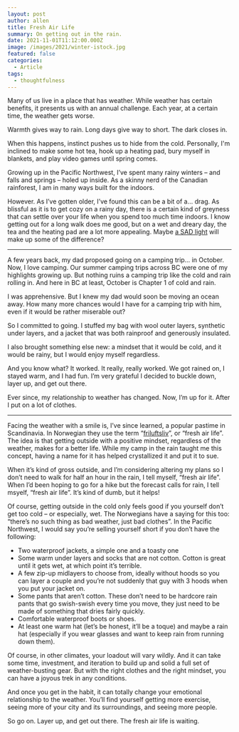 ```yaml
---
layout: post
author: allen
title: Fresh Air Life
summary: On getting out in the rain.
date: 2021-11-01T11:12:00.000Z
image: /images/2021/winter-istock.jpg
featured: false
categories:
  - Article
tags:
  - thoughtfulness
---
```

Many of us live in a place that has weather. While weather has certain benefits, it presents us with an annual challenge. Each year, at a certain time, the weather gets worse.

Warmth gives way to rain. Long days give way to short. The dark closes in.

When this happens, instinct pushes us to hide from the cold. Personally, I'm inclined to make some hot tea, hook up a heating pad, bury myself in blankets, and play video games until spring comes.

Growing up in the Pacific Northwest, I’ve spent many rainy winters – and falls and springs – holed up inside. As a skinny nerd of the Canadian rainforest, I am in many ways built for the indoors.

However. As I’ve gotten older, I’ve found this can be a bit of a… drag. As blissful as it is to get cozy on a rainy day, there is a certain kind of greyness that can settle over your life when you spend too much time indoors. I know getting out for a long walk does me good, but on a wet and dreary day, the tea and the heating pad are a lot more appealing. Maybe [a SAD light](https://www.thecut.com/2016/01/sad-lamp-light-therapy-for-seasonal-depression.html) will make up some of the difference?

---

A few years back, my dad proposed going on a camping trip… in October. Now, I love camping. Our summer camping trips across BC were one of my highlights growing up. But nothing ruins a camping trip like the cold and rain rolling in. And here in BC at least, October is Chapter 1 of cold and rain.

I was apprehensive. But I knew my dad would soon be moving an ocean away. How many more chances would I have for a camping trip with him, even if it would be rather miserable out?

So I committed to going. I stuffed my bag with wool outer layers, synthetic under layers, and a jacket that was both rainproof and generously insulated.

I also brought something else new: a mindset that it would be cold, and it would be rainy, but I would enjoy myself regardless.

And you know what? It worked. It really, really worked. We got rained on, I stayed warm, and I had fun. I’m very grateful I decided to buckle down, layer up, and get out there.

Ever since, my relationship to weather has changed. Now, I’m up for it. After I put on a lot of clothes.

---

Facing the weather with a smile is, I’ve since learned, a popular pastime in Scandinavia. In Norwegian they use the term “[friluftsliv](https://www.nationalgeographic.com/travel/article/how-norways-friluftsliv-could-help-us-through-a-coronavirus-winter)”, or “fresh air life”. The idea is that getting outside with a positive mindset, regardless of the weather, makes for a better life. While my camp in the rain taught me this concept, having a name for it has helped crystallized it and put it to sue.

When it’s kind of gross outside, and I’m considering altering my plans so I don’t need to walk for half an hour in the rain, I tell myself, “fresh air life”. When I’d been hoping to go for a hike but the forecast calls for rain, I tell msyelf, “fresh air life”. It’s kind of dumb, but it helps!

Of course, getting outside in the cold only feels good if you yourself don’t get too cold – or especially, wet. The Norwegians have a saying for this too: “there’s no such thing as bad weather, just bad clothes”. In the Pacific Northwest, I would say you’re selling yourself short if you don’t have the following:

- Two waterproof jackets, a simple one and a toasty one
- Some warm under layers and socks that are not cotton. Cotton is great until it gets wet, at which point it’s terrible.
- A few zip-up midlayers to choose from, ideally without hoods so you can layer a couple and you’re not suddenly that guy with 3 hoods when you put your jacket on.
- Some pants that aren’t cotton. These don’t need to be hardcore rain pants that go swish-swish every time you move, they just need to be made of something that dries fairly quickly.
- Comfortable waterproof boots or shoes.
- At least one warm hat (let’s be honest, it’ll be a toque) and maybe a rain hat (especially if you wear glasses and want to keep rain from running down them).

Of course, in other climates, your loadout will vary wildly. And it can take some time, investment, and iteration to build up and solid a full set of weather-busting gear. But with the right clothes and the right mindset, you can have a joyous trek in any conditions.

And once you get in the habit, it can totally change your emotional relationship to the weather. You’ll find yourself getting more exercise, seeing more of your city and its surroundings, and seeing more people.

So go on. Layer up, and get out there. The fresh air life is waiting.